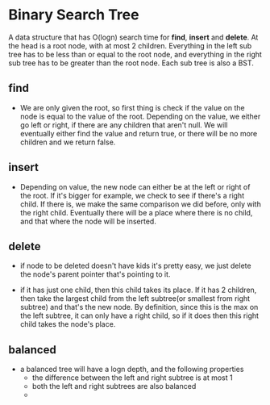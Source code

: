# Binary Search Tree

A data structure that has O(logn) search time for **find**, **insert** and **delete**. At the head is a root node, with at most 2 children. Everything in the left sub tree has to be less than or equal to the root node, and everything in the right sub tree has to be greater than the root node. Each sub tree is also a BST. 

## find

* We are only given the root, so first thing is check if the value on the node is equal to the value of the root. Depending on the value, we either go left or right, if there are any children that aren't null. We will eventually either find the value and return true, or there will be no more children and we return false. 

## insert

* Depending on value, the new node can either be at the left or right of the root. If it's bigger for example, we check to see if there's a right child. If there is, we make the same comparison we did before, only with the right child. Eventually there will be a place where there is no child, and that where the node will be inserted.

## delete

* if node to be deleted doesn't have kids it's pretty easy, we just delete the node's parent pointer that's pointing to it.

* if it has just one child, then this child takes its place. If it has 2 children, then take the largest child from the left subtree(or smallest from right subtree) and that's the new node. By definition, since this is the max on the left subtree, it can only have a right child, so if it does then this right child takes the node's place.

## balanced

* a balanced tree will have a logn depth, and the following properties
    * the difference between the left and right subtree is at most 1
    * both the left and right subtrees are also balanced
    * 
